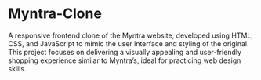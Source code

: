 # Myntra-Clone
A responsive frontend clone of the Myntra website, developed using HTML, CSS, and JavaScript to mimic the user interface and styling of the original. This project focuses on delivering a visually appealing and user-friendly shopping experience similar to Myntra’s, ideal for practicing web design skills.

